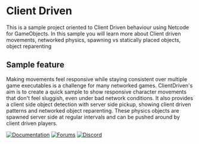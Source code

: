 # Client Driven

This is a sample project oriented to Client Driven behaviour using Netcode for GameObjects. In this sample you will learn more about Client driven movements, networked physics, spawning vs statically placed objects, object reparenting

## Sample feature

Making movements feel responsive while staying consistent over multiple game executables is a challenge for many networked games. ClientDriven's aim is to create a quick sample to show responsive character movements that don't feel sluggish, even under bad network conditions.
It also provides a client side object detection with server side pickup, showing client driven patterns and networked object reparenting.
These physics objects are spawned server side at regular intervals and can be pushed around by client driven players.

[![Documentation](https://img.shields.io/badge/Unity-bitesize--docs-57b9d3.svg?logo=unity&color=2196F3)](https://docs-multiplayer.unity3d.com/netcode/current/learn/bitesize/bitesize-introduction)
[![Forums](https://img.shields.io/badge/Unity-multiplayer--forum-57b9d3.svg?logo=unity&color=2196F3)](https://forum.unity.com/forums/multiplayer.26/)
[![Discord](https://img.shields.io/discord/449263083769036810.svg?label=discord&logo=discord&color=5865F2)](https://discord.gg/FM8SE9E)
